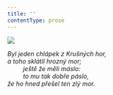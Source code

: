 ```yaml
---
title: ''
contentType: prose
---
```


<section>

![](../Images/023.jpg)

_Byl jeden chlápek z Krušných hor,  
a toho sklátil hrozný mor;  
         ještě že měli máslo:  
         to mu tak dobře páslo,  
že ho hned přešel ten zlý mor._

</section>
